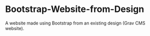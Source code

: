 # Bootstrap-Website-from-Design
A website made using Bootstrap from an existing design (Grav CMS website).
